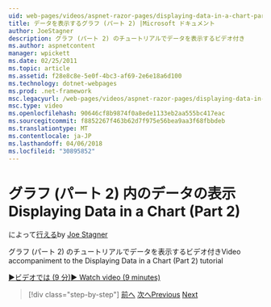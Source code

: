 ```yaml
---
uid: web-pages/videos/aspnet-razor-pages/displaying-data-in-a-chart-part-2
title: データを表示するグラフ (パート 2) |Microsoft ドキュメント
author: JoeStagner
description: グラフ (パート 2) のチュートリアルでデータを表示するビデオ付き
ms.author: aspnetcontent
manager: wpickett
ms.date: 02/25/2011
ms.topic: article
ms.assetid: f28e8c8e-5e0f-4bc3-af69-2e6e18a6d100
ms.technology: dotnet-webpages
ms.prod: .net-framework
msc.legacyurl: /web-pages/videos/aspnet-razor-pages/displaying-data-in-a-chart-part-2
msc.type: video
ms.openlocfilehash: 90646cf8b9874f0a8ede1133eb2aa555bc417eac
ms.sourcegitcommit: f8852267f463b62d7f975e56bea9aa3f68fbbdeb
ms.translationtype: MT
ms.contentlocale: ja-JP
ms.lasthandoff: 04/06/2018
ms.locfileid: "30895852"
---
```

<a name="displaying-data-in-a-chart-part-2"></a><span data-ttu-id="ac4cf-103">グラフ (パート 2) 内のデータの表示</span><span class="sxs-lookup"><span data-stu-id="ac4cf-103">Displaying Data in a Chart (Part 2)</span></span>
====================
<span data-ttu-id="ac4cf-104">によって[行える](https://github.com/JoeStagner)</span><span class="sxs-lookup"><span data-stu-id="ac4cf-104">by [Joe Stagner](https://github.com/JoeStagner)</span></span>

<span data-ttu-id="ac4cf-105">グラフ (パート 2) のチュートリアルでデータを表示するビデオ付き</span><span class="sxs-lookup"><span data-stu-id="ac4cf-105">Video accompaniment to the Displaying Data in a Chart (Part 2) tutorial</span></span>

[<span data-ttu-id="ac4cf-106">&#9654;ビデオでは (9 分)</span><span class="sxs-lookup"><span data-stu-id="ac4cf-106">&#9654; Watch video (9 minutes)</span></span>](https://channel9.msdn.com/Blogs/ASP-NET-Site-Videos/displaying-data-in-a-chart-part-2)

> [!div class="step-by-step"]
> <span data-ttu-id="ac4cf-107">[前へ](displaying-data-in-a-chart-part-1.md)
> [次へ](working-with-files.md)</span><span class="sxs-lookup"><span data-stu-id="ac4cf-107">[Previous](displaying-data-in-a-chart-part-1.md)
[Next](working-with-files.md)</span></span>
